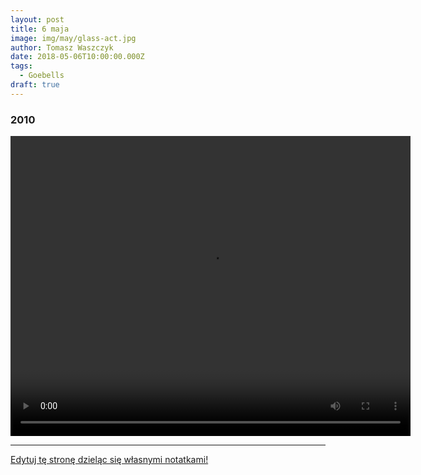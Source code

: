 ```yaml
---
layout: post
title: 6 maja
image: img/may/glass-act.jpg
author: Tomasz Waszczyk
date: 2018-05-06T10:00:00.000Z
tags:
  - Goebells
draft: true
---
```


### 2010

<video width="640" height="480" controls>
  <source src="./movies/may/StockMarketCrash- Flash Crash May 6,2010.mp4" type="video/mp4">
Your browser does not support the video tag.
</video>

---

<a href="https://github.com/TomaszWaszczyk/historia.waszczyk.com/edit/master/src/content/may-6.md" target="_blank">Edytuj tę stronę dzieląc się własnymi notatkami!</a>

